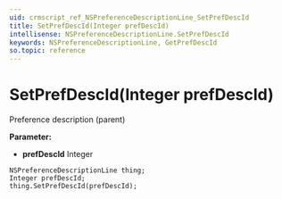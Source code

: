 ```yaml
---
uid: crmscript_ref_NSPreferenceDescriptionLine_SetPrefDescId
title: SetPrefDescId(Integer prefDescId)
intellisense: NSPreferenceDescriptionLine.SetPrefDescId
keywords: NSPreferenceDescriptionLine, GetPrefDescId
so.topic: reference
---
```


# SetPrefDescId(Integer prefDescId)

Preference description (parent)

**Parameter:** 
* **prefDescId** Integer

```crmscript
NSPreferenceDescriptionLine thing;
Integer prefDescId;
thing.SetPrefDescId(prefDescId);
```

